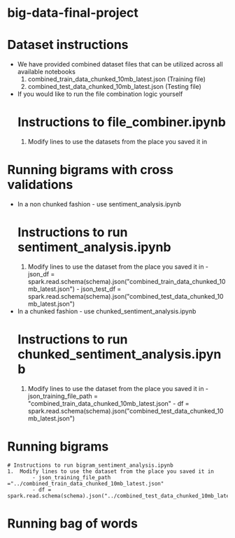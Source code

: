 # big-data-final-project
# Dataset instructions
- We have provided combined dataset files that can be utilized across all available notebooks
    1. combined_train_data_chunked_10mb_latest.json (Training file)
    2. combined_test_data_chunked_10mb_latest.json (Testing file)
- If you would like to run the file combination logic yourself
    # Instructions to file_combiner.ipynb
    1. Modify lines to use the datasets from the place you saved it in




# Running bigrams with cross validations 
- In a non chunked fashion - use sentiment_analysis.ipynb
    # Instructions to run sentiment_analysis.ipynb
    1. Modify lines to use the dataset from the place you saved it in 
            - json_df = spark.read.schema(schema).json("combined_train_data_chunked_10mb_latest.json")
            - json_test_df = spark.read.schema(schema).json("combined_test_data_chunked_10mb_latest.json")
- In a chunked fashion - use chunked_sentiment_analysis.ipynb
    # Instructions to run chunked_sentiment_analysis.ipynb
    1.  Modify lines to use the dataset from the place you saved it in 
            - json_training_file_path = "combined_train_data_chunked_10mb_latest.json"
            - df = spark.read.schema(schema).json("combined_test_data_chunked_10mb_latest.json")


# Running bigrams
    # Instructions to run bigram_sentiment_analysis.ipynb
    1.  Modify lines to use the dataset from the place you saved it in 
            - json_training_file_path ="../combined_train_data_chunked_10mb_latest.json"
            - df = spark.read.schema(schema).json("../combined_test_data_chunked_10mb_latest.json")


# Running bag of words



